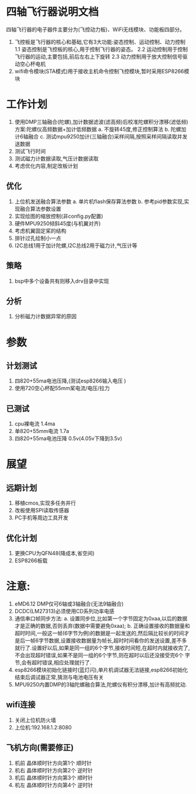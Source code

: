 # 四轴飞行器说明文档
四轴飞行器的电子器件主要分为(飞控动力板)、WiFi无线模块、功能板四部分。
1. 飞控板是飞行器的核心和基础,它有3大功能:姿态控制、运动控制、动力控制
   1.1 姿态控制是飞控板的核心,用于控制飞行器的姿态。
   2.2 运动控制用于控制飞行器的运动,主要包括,前后左右上下旋转
   2.3 动力控制用于放大控制信号驱动空心杯电机
2. wifi命令模块\(STA模式\)用于接收主机命令控制飞控模块,暂时采用ESP8266模块

# 工作计划
1. 使用DMP三轴融合(陀螺),加计数据滤波(滤高频)后校准陀螺积分漂移(滤低频)方案:陀螺仪高频数据+加计低频数据
   a. 不旋转45度,修正控制算法
   b. 陀螺加计6轴融合
   c. 测试mpu9250加计(三轴融合)采样间隔,按照采样间隔读取并发送数据
2. 测试飞行时间
3. 测试磁力计数据读取,气压计数据读取
4. 考虑优化内容,制定改板计划

## 优化
1. 上位机发送融合算法参数
   a. 单片机flash保存算法参数
   b. 参考pid参数实现,实现融合算法参数设置
2. 实现绘图的缩放控制(非config.py配置)
3. 硬件MPU9250倾斜45度(与机翼对齐)
4. 考虑机翼固定桨的结构
5. 排针过孔绘制小一点
6. I2C总线1用于加计陀螺,I2C总线2用于磁力计,气压计等
## 策略
1. bsp中多个设备共有则移入drv目录中实现
## 分析
1. 分析磁力计数据异常的原因

# 参数
## 计划测试
1. 四820+55ma电池压降,(测试esp8266输入电压 )
2. 使用720空心杯配55mm桨电流/电压/拉力
## 已测试
1. cpu裸电流                        1.4ma
2. 单820+55mm电流                   1.7a
3. 四820+55ma电池压降               0.5v(4.05v下降到3.5v)

# 展望
## 远期计划
1. 移植cmos,实现多任务并行
2. 改板使用SPI读取传感器
3. PC手机等周边工具开发
## 优化计划
1. 更换CPU为QFN48(降成本,省空间)
2. ESP8266板载
# 注意:
1. eMD6.12 DMP仅可6轴或3轴融合(无法9轴融合)
2. DCDC(LM27313)必须使用CD系列功率电感
3. 通信串口帧同步方法:
   a. 设置同步位,比如第一个字节固定为0xaa,以后的数据才是正确的数据,否则丢弃(数据中需要避免0xaa);
   b. 正确设置接收的数据量和超时时间,一般这一帧(6字节为例)的数据是一起发送的,然后隔比较长的时间才是后一帧6字节数据,设置接收数据量为帧长,超时时间看你的发送设置,差不多就行了.设置好以后,如果是同一组的6个字节,接收时间短,在超时内就接收完了,不会出现超时错误,如果不是同一组的6个字节,则在超时以后还没接受完6个 字节,会有超时错误,相应处理就行了.
4. esp8266模块初始化链接时(蓝灯闪),单片机调试器无法链接,esp8266初始化结束后调试器正常,猜测与电池电压有关
5. MPU9250内置DMP的3轴陀螺融合算法,陀螺仪有积分漂移,加计有高频扰动.
## wifi连接
1. 关闭上位机防火墙
2. 上位机:192.168.1.2:8080
## 飞机方向(需要修正)
1. 机前 晶体顺时针方向第1个 顺时针
2. 机右 晶体顺时针方向第2个 逆时针
3. 机后 晶体顺时针方向第3个 顺时针
4. 机左 晶体顺时针方向第4个 逆时针


